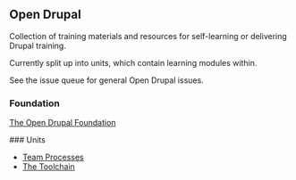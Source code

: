 Open Drupal
-----------

Collection of training materials and resources for self-learning or delivering Drupal training.

Currently split up into units, which contain learning modules within.

See the issue queue for general Open Drupal issues.



### Foundation

[The Open Drupal Foundation](foundation/00_index.md)


### Units

* [Team Processes](team/00_index.md)
* [The Toolchain](toolchain/00_index.md)
